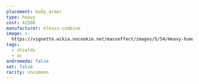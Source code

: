 ```yaml
---
placement: body_armor
type: heavy
cost: 42500
manufacturer: elkoss-combine
image: >-
  https://vignette.wikia.nocookie.net/masseffect/images/5/54/Heavy-human-Gladiator.png/revision/latest/scale-to-width-down/160?cb=20100209161008
tags:
  - shields
  - ac
andromeda: false
set: false
rarity: uncommon
---
```


